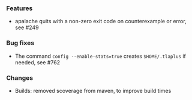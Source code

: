 <!-- NOTE:
     Release notes for unreleased changes go here, following this format:

        ### Features

         * Change description, see #123

        ### Bug fixes

         * Some bug fix, see #124

     DO NOT LEAVE A BLANK LINE BELOW THIS PREAMBLE -->
### Features

 * apalache quits with a non-zero exit code on counterexample or error, see #249

### Bug fixes

 * The command `config --enable-stats=true` creates `$HOME/.tlaplus` if needed, see #762

### Changes

 * Builds: removed scoverage from maven, to improve build times
